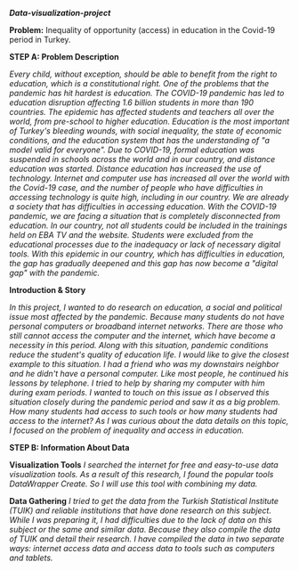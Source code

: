 ***Data-visualization-project***


**Problem:**
Inequality of opportunity  (access)  in education in the Covid-19 period in Turkey.


**STEP A: Problem Description**



*Every child, without exception, should be able to benefit from the right to education, which is a constitutional right. One of the problems that the pandemic has hit hardest is education. The COVID-19 pandemic has led to education disruption affecting 1.6 billion students in more than 190 countries. The epidemic has affected students and teachers all over the world, from pre-school to higher education. Education is the most important of Turkey's bleeding wounds, with social inequality, the state of economic conditions, and the education system that has the understanding of "a model valid for everyone". Due to COVID-19, formal education was suspended in schools across the world and in our country, and distance education was started. Distance education has increased the use of technology. Internet and computer use has increased all over the world with the Covid-19 case, and the number of people who have difficulties in accessing technology is quite high, including in our country. We are already a society that has difficulties in accessing education. With the COVID-19 pandemic, we are facing a situation that is completely disconnected from education. In our country, not all students could be included in the trainings held on EBA TV and the website. Students were excluded from the educational processes due to the inadequacy or lack of necessary digital tools. With this epidemic in our country, which has difficulties in education, the gap has gradually deepened and this gap has now become a "digital gap" with the pandemic.*






**Introduction & Story**


*In this project, I wanted to do research on education, a social and political issue most affected by the pandemic. Because many students do not have personal computers or broadband internet networks. There are those who still cannot access the computer and the internet, which have become a necessity in this period. Along with this situation, pandemic conditions reduce the student's quality of education life. I would like to give the closest example to this situation. I had a friend who was my downstairs neighbor and he didn't have a personal computer. Like most people, he continued his lessons by telephone. I tried to help by sharing my computer with him during exam periods. I wanted to touch on this issue as I observed this situation closely during the pandemic period and saw it as a big problem. How many students had access to such tools or how many students had access to the internet? As I was curious about the data details on this topic, I focused on the problem of inequality and access in education.*

**STEP B: Information About Data**



**Visualization Tools**
*I searched the internet for free and easy-to-use data visualization tools. As a result of this research, I found the popular tools DataWrapper Create. So I will use this tool with combining my data.*



**Data Gathering**
*I tried to get the data from the Turkish Statistical Institute (TUIK) and reliable institutions that have done research on this subject. While I was preparing it, I had difficulties due to the lack of data on this subject or the same and similar data. Because they also compile the data of TUIK and detail their research. I have compiled the data in two separate ways: internet access data and access data to tools such as computers and tablets.*


